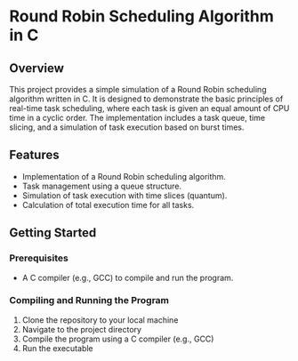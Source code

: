 # Round Robin Scheduling Algorithm in C

## Overview
This project provides a simple simulation of a Round Robin scheduling algorithm written in C. It is designed to demonstrate the basic principles of real-time task scheduling, where each task is given an equal amount of CPU time in a cyclic order. The implementation includes a task queue, time slicing, and a simulation of task execution based on burst times.

## Features
- Implementation of a Round Robin scheduling algorithm.
- Task management using a queue structure.
- Simulation of task execution with time slices (quantum).
- Calculation of total execution time for all tasks.

## Getting Started

### Prerequisites
- A C compiler (e.g., GCC) to compile and run the program.

### Compiling and Running the Program
1. Clone the repository to your local machine
2. Navigate to the project directory
3. Compile the program using a C compiler (e.g., GCC)
4. Run the executable

      
